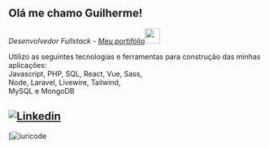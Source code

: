 <h2> Olá me chamo Guilherme!</h2>
<p><em>Desenvolvedor Fullstack - <a href="https://wilkerguilherme.netlify.app/">Meu portifólio</a><img src="https://media.giphy.com/media/WUlplcMpOCEmTGBtBW/giphy.gif" width="30">
</br> <!--Developer Consultant at <a href="https://www.thoughtworks.com">ThoughtWorks</a>--> 
</em></p>

<p>Utilizo as seguintes tecnologias e ferramentas para construção das minhas aplicações: <br /> Javascript, PHP, SQL, React, Vue, Sass, <br/>Node, Laravel, Livewire, Tailwind, <br/> MySQL e MongoDB</p>

[![Linkedin](https://img.shields.io/badge/LinkedIn-0077B5?style=for-the-badge&logo=linkedin&logoColor=white)](https://www.linkedin.com/in/guilherme-wilker-3a8294189/)
---
[![iuricode](https://github-readme-stats.vercel.app/api/top-langs/?username=GuilhermeWilker&hide=html&layout=compact&langs_count=5&theme=Gruvbox&include_all_commits)

